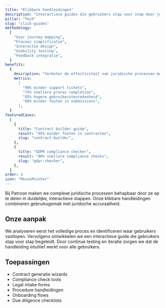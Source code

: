 ```yaml
---
title: "Klikbare handleidingen"
description: "Interactieve guides die gebruikers stap voor stap door juridische processen leiden"
pillar: "Tech"
slug: "click-guides"
methodology:
  [
    "User journey mapping",
    "Process simplificatie",
    "Interactie design",
    "Usability testing",
    "Feedback integratie",
  ]
benefits:
  {
    description: "Verbeter de effectiviteit van juridische processen met 85% door interactieve begeleiding",
    metrics:
      [
        "90% minder support tickets",
        "75% snellere proces completion",
        "85% hogere gebruikerstevredenheid",
        "60% minder fouten in submissions",
      ],
  }
featuredCases:
  [
    {
      title: "Contract builder guide",
      result: "95% minder fouten in contracten",
      slug: "contract-builder",
    },
    {
      title: "GDPR compliance checker",
      result: "80% snellere compliance checks",
      slug: "gdpr-checker",
    },
  ]
order: 4
icon: "MousePointer"
---
```


Bij Patroon maken we complexe juridische processen behapbaar door ze op te delen in duidelijke, interactieve stappen. Onze klikbare handleidingen combineren gebruiksgemak met juridische accuraatheid.

## Onze aanpak

We analyseren eerst het volledige proces en identificeren waar gebruikers vastlopen. Vervolgens ontwikkelen we een interactieve guide die gebruikers stap voor stap begeleidt. Door continue testing en iteratie zorgen we dat de handleiding intuïtief werkt voor alle gebruikers.

## Toepassingen

- Contract generatie wizards
- Compliance check tools
- Legal intake forms
- Procedure handleidingen
- Onboarding flows
- Due diligence checklists
